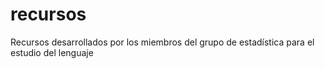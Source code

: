 # recursos
Recursos desarrollados por los miembros del grupo de estadística para el estudio del lenguaje
